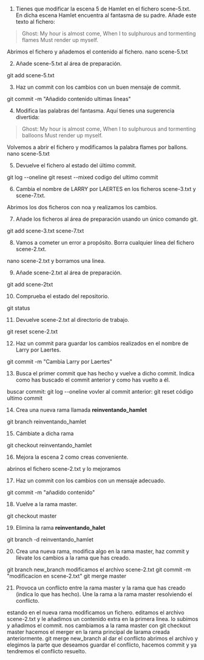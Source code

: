 1. Tienes que modificar la escena 5 de Hamlet en el fichero scene-5.txt. En dicha escena Hamlet encuentra al fantasma de su padre. Añade este texto al fichero:
> Ghost: 
> My hour is almost come,
> When I to sulphurous and tormenting flames
> Must render up myself.

Abrimos el fichero y añademos el contenido al fichero. nano scene-5.txt

2. Añade scene-5.txt al área de preparación.

git add scene-5.txt

3. Haz un commit con los cambios con un buen mensaje de commit.

git commit -m "Añadido contenido ultimas lineas"


4. Modifica las palabras del fantasma. Aquí tienes una sugerencia divertida:
> Ghost: 
> My hour is almost come,
> When I to sulphurous and tormenting balloons
> Must render up myself.

Volvemos a abrir el fichero y modificamos la palabra flames por ballons.
nano scene-5.txt

5. Devuelve el fichero al estado del último commit.

git log --oneline
git resest --mixed codigo del ultimo commit


6. Cambia el nombre de LARRY por LAERTES en los ficheros scene-3.txt y scene-7.txt.

Abrimos los dos ficheros con noa y realizamos los cambios.

7. Añade los ficheros al área de preparación usando un único comando git.

git add scene-3.txt scene-7.txt

8. Vamos a cometer un error a propósito. Borra cualquier línea del fichero scene-2.txt.

nano scene-2.txt y borramos una linea.

9. Añade scene-2.txt al área de preparación.

git add scene-2txt

10. Comprueba el estado del repositorio. 

git status

11. Devuelve scene-2.txt al directorio de trabajo.

git reset scene-2.txt

12. Haz un commit para guardar los cambios realizados en el nombre de Larry por Laertes.

git commit -m "Cambia Larry por Laertes"

13. Busca el primer commit que has hecho y vuelve a dicho commit. Indica como has buscado el commit anterior y como has vuelto a él.

buscar commit: git log --oneline
vovler al commit anterior: git reset código ultimo commit 

14. Crea una nueva rama llamada **reinventando_hamlet**

git branch reinventando_hamlet

15. Cámbiate a dicha rama

git checkout reinventando_hamlet

16. Mejora la escena 2 como creas conveniente.

abrinos el fichero scene-2.txt y lo mejoramos

17. Haz un commit con los cambios con un mensaje adecuado.

git commit -m "añadido contenido"

18. Vuelve a la rama master.

git checkout master

19. Elimina la rama **reinventando_halet**

git branch -d reinventando_hamlet

20. Crea una nueva rama, modifica algo en la rama master, haz commit y llévate los cambios a la rama que has creado.

git branch new_branch
modificamos el archivo scene-2.txt
git commit -m "modificacion en scene-2.txt"
git merge master

21. Provoca un conflicto entre la rama master y la rama que has creado (indica lo que has hecho). Une la rama a la rama master resolviendo el conflicto.

estando en el nueva rama modificamos un fichero.
editamos el archivo scene-2.txt y le añadimos un contenido extra en la primera linea.
lo subimos y añadimos el commit.
nos cambiamos a la rama master con git checkout master
hacemos el merger en la rama principal de larama creada anteriormente.
git merge new_branch
al dar el conflicto abrimos el archivo y elegimos la parte que deseamos guardar el conflicto, hacemos commit y ya tendremos el conflicto resuelto.


